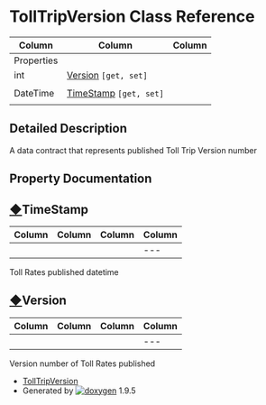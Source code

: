 # TollTripVersion Class Reference

| Column | Column | Column |
| --- | --- | --- |
 | Properties |  | 
 | int | [Version](class_toll_trip_version.html#aaa0b0bc9a1adc660d3b870256b50a382) `[get, set]` | 
 |  |  | 
 | DateTime | [TimeStamp](class_toll_trip_version.html#aa2c44700b519768331379dbcc99cb011) `[get, set]` | 
 |  |  | 


## Detailed Description

A data contract that represents published Toll Trip Version number

## Property Documentation

## [◆](#aa2c44700b519768331379dbcc99cb011)TimeStamp

| Column | Column | Column | Column |
| --- | --- | --- | --- |
 |  |  |  | --- |  | DateTime TollTripVersion.TimeStamp |  | getset | 


Toll Rates published datetime

## [◆](#aaa0b0bc9a1adc660d3b870256b50a382)Version

| Column | Column | Column | Column |
| --- | --- | --- | --- |
 |  |  |  | --- |  | int TollTripVersion.Version |  | getset | 


Version number of Toll Rates published

* [TollTripVersion](class_toll_trip_version.html)
* Generated by [![doxygen](doxygen.svg)](https://www.doxygen.org/index.html) 1.9.5
